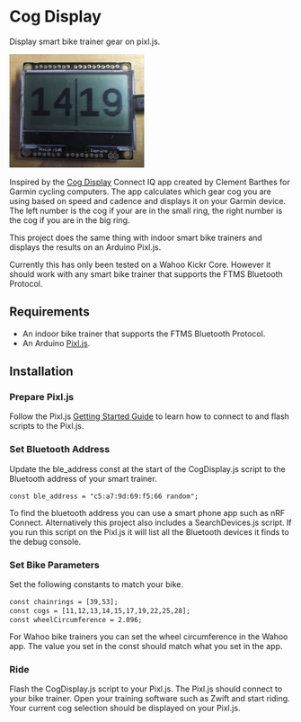 # Cog Display
Display smart bike trainer gear on pixl.js.

![Cog Display](CogDisplay.png)

Inspired by the [Cog Display](https://apps.garmin.com/en-US/apps/44389c39-dae2-4eb8-bcee-1bb16d977159) Connect IQ app created by Clement Barthes for Garmin cycling computers.  The app calculates which gear cog you are using based on speed and cadence and displays it on your Garmin device.  The left number is the cog if your are in the small ring, the right number is the cog if you are in the big ring.

This project does the same thing with indoor smart bike trainers and displays the results on an Arduino Pixl.js.

Currently this has only been tested on a Wahoo Kickr Core.  However it should work with any smart bike trainer that supports the FTMS Bluetooth Protocol.

## Requirements
- An indoor bike trainer that supports the FTMS Bluetooth Protocol.
- An Arduino [Pixl.js](http://www.espruino.com/Pixl.js).

## Installation

### Prepare Pixl.js
Follow the Pixl.js [Getting Started Guide](http://www.espruino.com/Quick+Start+BLE#pixljs) to learn how to connect to and flash scripts to the Pixl.js.

### Set Bluetooth Address
Update the ble_address const at the start of the CogDisplay.js script to the Bluetooth address of your smart trainer.
```
const ble_address = "c5:a7:9d:69:f5:66 random";
```
To find the bluetooth address you can use a smart phone app such as nRF Connect. Alternatively this project also includes a SearchDevices.js script.  If you run this script on the Pixl.js it will list all the Bluetooth devices it finds to the debug console.

### Set Bike Parameters
Set the following constants to match your bike.
```
const chainrings = [39,53];
const cogs = [11,12,13,14,15,17,19,22,25,28];
const wheelCircumference = 2.096;
```
For Wahoo bike trainers you can set the wheel circumference in the Wahoo app.  The value you set in the const should match what you set in the app.

### Ride
Flash the CogDisplay.js script to your Pixl.js.  The Pixl.js should connect to your bike trainer.  Open your training software such as Zwift and start riding.  Your current cog selection should be displayed on your Pixl.js.